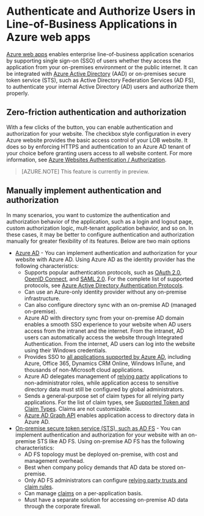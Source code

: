 <properties 
	pageTitle="Authenticate and Authorize Line-of-Business Apps in Azure Websites" 
	description="Learn the different authentication and authorization options for line-of-business applications that are deployed to Azure Websites" 
	services="app-service-web" 
	documentationCenter="" 
	authors="cephalin" 
	manager="wpickett" 
	editor=""/>

<tags 
	ms.service="web-apps" 
	ms.devlang="na" 
	ms.topic="article" 
	ms.tgt_pltfrm="na" 
	ms.workload="web" 
	ms.date="02/12/2015" 
	ms.author="cephalin"/>

# Authenticate and Authorize Users in Line-of-Business Applications in Azure web apps #

[Azure web apps](http://azure.microsoft.com/en-us/services/websites/) enables enterprise line-of-business application scenarios by supporting single sign-on (SSO) of users whether they access the application from your on-premises environment or the public internet. It can be integrated with [Azure Active Directory](http://azure.microsoft.com/en-us/services/active-directory/) (AAD) or on-premises secure token service (STS), such as Active Directory Federation Services (AD FS), to authenticate your internal Active Directory (AD) users and authorize them properly.

## Zero-friction authentication and authorization ##

With a few clicks of the button, you can enable authentication and authorization for your website. The checkbox style configuration in every Azure website provides the basic access control of your LOB website. It does so by enforcing HTTPS and authentication to an Azure AD tenant of your choice before granting users access to all website content. For more information, see [Azure Websites Authentication / Authorization](http://azure.microsoft.com/blog/2014/11/13/azure-websites-authentication-authorization/).

>[AZURE.NOTE] This feature is currently in preview.

## Manually implement authentication and authorization ##

In many scenarios, you want to customize the authentication and authorization behavior of the application, such as a login and logout page, custom authorization logic, mult-tenant application behavior, and so on. In these cases, it may be better to configure authentication and authorization manually for greater flexibility of its features. Below are two main options  

-	[Azure AD](../web-sites-dotnet-lob-application-azure-ad/) - You can implement authentication and authorization for your website with Azure AD. Using Azure AD as the identity provider has the following characteristics:
	-	Supports popular authentication protocols, such as [OAuth 2.0](http://oauth.net/2/), [OpenID Connect](http://openid.net/connect/), and [SAML 2.0](http://en.wikipedia.org/wiki/SAML_2.0). For the complete list of supported protocols, see [Azure Active Directory Authentication Protocols](http://msdn.microsoft.com/en-us/library/azure/dn151124.aspx).
	-	Can use an Azure-only identity provider without any on-premise infrastructure.
	-	Can also configure directory sync with an on-premise AD (managed on-premise).
	-	Azure AD with directory sync from your on-premise AD domain enables a smooth SSO experience to your website when AD users access from the intranet and the internet. From the intranet, AD users can automatically access the website through Integrated Authentication. From the internet, AD users can log into the website using their Windows credentials.
	-	Provides SSO to [all applications supported by Azure AD](http://azure.microsoft.com/en-us/marketplace/active-directory/), including Azure, Office 365, Dynamics CRM Online, Windows InTune, and thousands of non-Microsoft cloud applications. 
	-	Azure AD delegates management of [relying party](http://en.wikipedia.org/wiki/Relying_party) applications to non-administrator roles, while application access to sensitive directory data must still be configured by global administrators.
	-	Sends a general-purpose set of claim types for all relying party applications. For the list of claim types, see [Supported Token and Claim Types](http://msdn.microsoft.com/en-us/library/azure/dn195587.aspx). Claims are not customizable.
	-	[Azure AD Graph API](http://msdn.microsoft.com/en-us/library/azure/hh974476.aspx) enables application access to directory data in Azure AD.
-	[On-premise secure token service (STS), such as AD FS](../web-sites-dotnet-lob-application-adfs/) - You can implement authentication and authorization for your website with an on-premise STS like AD FS. Using on-premise AD FS has the following characteristics:
	-	AD FS topology must be deployed on-premise, with cost and management overhead.
	-	Best when company policy demands that AD data be stored on-premise.
	-	Only AD FS administrators can configure [relying party trusts and claim rules](http://technet.microsoft.com/en-us/library/dd807108.aspx).
	-	Can manage [claims](http://technet.microsoft.com/en-us/library/ee913571.aspx) on a per-application basis.
	-	Must have a separate solution for accessing on-premise AD data through the corporate firewall.
